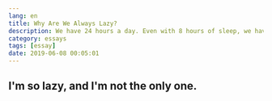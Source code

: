 ```yaml
---
lang: en
title: Why Are We Always Lazy?
description: We have 24 hours a day. Even with 8 hours of sleep, we have 16 hours left. However, we've done almost nothing during the whole time. What's wrong with us?
category: essays
tags: [essay]
date: 2019-06-08 00:05:01
---
```


## I'm so lazy, and I'm not the only one.
